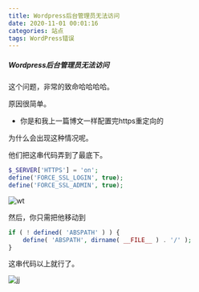 ```yaml
---
title: Wordpress后台管理员无法访问
date: 2020-11-01 00:01:16
categories: 站点
tags: WordPress错误
---
```

##### Wordpress后台管理员无法访问

这个问题，非常的致命哈哈哈哈。

原因很简单。

* 你是和我上一篇博文一样配置完https重定向的

为什么会出现这种情况呢。

他们把这串代码弄到了最底下。

```php
$_SERVER['HTTPS'] = 'on';
define('FORCE_SSL_LOGIN', true);
define('FORCE_SSL_ADMIN', true);
```

![wt](https://cdn.jsdelivr.net/gh/Nesxc/file/8AS2.png)

然后，你只需把他移动到

```php
if ( ! defined( 'ABSPATH' ) ) {
	define( 'ABSPATH', dirname( __FILE__ ) . '/' );
}
```

这串代码以上就行了。

![jj](https://cdn.jsdelivr.net/gh/Nesxc/file/8AS1.png)

